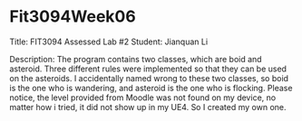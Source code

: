 # Fit3094Week06

Title: FIT3094 Assessed Lab #2
Student: Jianquan Li


Description: The program contains two classes, which are boid and asteroid. Three different rules were implemented so that 
they can be used on the asteroids. I accidentally named wrong to these two classes, so boid is the one who is wandering, and 
asteroid is the one who is flocking. 
Please notice, the level provided from Moodle was not found on my device, no matter how i tried, it did not show up in my UE4.
So I created my own one.
